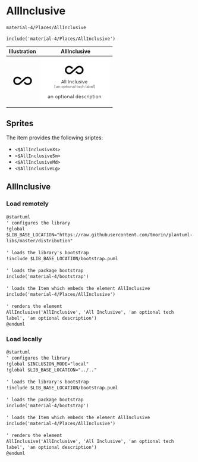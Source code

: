 # AllInclusive


```text
material-4/Places/AllInclusive
```

```text
include('material-4/Places/AllInclusive')
```



| Illustration | AllInclusive |
| :---: | :---: |
| ![illustration for Illustration](../../material-4/Places/AllInclusive.png) | ![illustration for AllInclusive](../../material-4/Places/AllInclusive.Local.png) |



## Sprites
The item provides the following sriptes:

- `<$AllInclusiveXs>`
- `<$AllInclusiveSm>`
- `<$AllInclusiveMd>`
- `<$AllInclusiveLg>`





## AllInclusive

### Load remotely
```plantuml
@startuml
' configures the library
!global $LIB_BASE_LOCATION="https://raw.githubusercontent.com/tmorin/plantuml-libs/master/distribution"

' loads the library's bootstrap
!include $LIB_BASE_LOCATION/bootstrap.puml

' loads the package bootstrap
include('material-4/bootstrap')

' loads the Item which embeds the element AllInclusive
include('material-4/Places/AllInclusive')

' renders the element
AllInclusive('AllInclusive', 'All Inclusive', 'an optional tech label', 'an optional description')
@enduml
```

### Load locally
```plantuml
@startuml
' configures the library
!global $INCLUSION_MODE="local"
!global $LIB_BASE_LOCATION="../.."

' loads the library's bootstrap
!include $LIB_BASE_LOCATION/bootstrap.puml

' loads the package bootstrap
include('material-4/bootstrap')

' loads the Item which embeds the element AllInclusive
include('material-4/Places/AllInclusive')

' renders the element
AllInclusive('AllInclusive', 'All Inclusive', 'an optional tech label', 'an optional description')
@enduml
```

